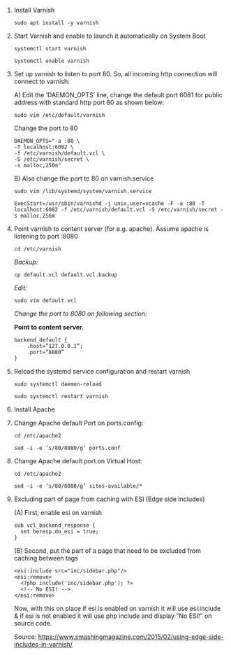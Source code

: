 1. Install Varnish
    ```
    sudo apt install -y varnish
    ```

2. Start Varnish and enable to launch it automatically on System Boot
    ```
    systemctl start varnish
    ```
    ```
    systemctl enable varnish
    ```


3.  Set up varnish to listen to port 80. So, all incoming http connection will connect to varnish:

    A) Edit the ‘DAEMON_OPTS’ line, change the default port 6081 for public address with standard http port 80 as shown below:

    ```
    sudo vim /etc/default/varnish
    ```

    Change the port to 80

    ``` 	
    DAEMON_OPTS="-a :80 \
    -T localhost:6082 \
    -f /etc/varnish/default.vcl \
    -S /etc/varnish/secret \
    -s malloc,256m"
    ```

    B) Also change the port to 80 on varnish.service
    ```
    sudo vim /lib/systemd/system/varnish.service
    ```
    ```
    ExecStart=/usr/sbin/varnishd -j unix,user=vcache -F -a :80 -T localhost:6082 -f /etc/varnish/default.vcl -S /etc/varnish/secret -s malloc,256m
    ```	

4. Point varnish to content server (for e.g. apache). Assume apache is listening to port :8080
	
	```
    cd /etc/varnish
    ```

	*Backup:*
    ```
    cp default.vcl default.vcl.backup
    ```

    *Edit:*

    ```
	sudo vim default.vcl
    ```

    *Change the port to 8080 on following section:*
	 	 	
    **Point to content server.**
    ```
    backend_default {
        .host=”127.0.0.1”;
        .port=”8080”
    }
    ```

5. Reload the systemd service configuration and restart varnish

    ``` 	 	
    sudo systemctl daemon-reload
    ```
    ```
    sudo systemctl restart varnish
    ```


6. Install Apache


7. Change Apache default Port on ports.config:

    ```
    cd /etc/apache2
    ```
	```
    sed -i -e ‘s/80/8080/g’ ports.conf
    ```


8. Change Apache default port on Virtual Host:

	```
    cd /etc/apache2
    ```
	```
    sed -i -e ‘s/80/8080/g’ sites-available/*
    ```


9. Excluding part of page from caching with ESI (Edge side Includes)

    (A) First, enable esi on varnish
    ```
    sub vcl_backend_response { 
      set beresp.do_esi = true;  
    }
    ```


    (B) Second, put the part of a page that need to be excluded from caching between <esi> tags
    ```
    <esi:include src="inc/sidebar.php"/>
    <esi:remove>
      <?php include('inc/sidebar.php'); ?>
      <!-- No ESI! --> 
    </esi:remove>
    ```

    Now, with this on place if esi is enabled on varnish it will use esi:include & if esi is not enabled it will use php include and display "No ESI!" on source code. 


    Source: https://www.smashingmagazine.com/2015/02/using-edge-side-includes-in-varnish/

